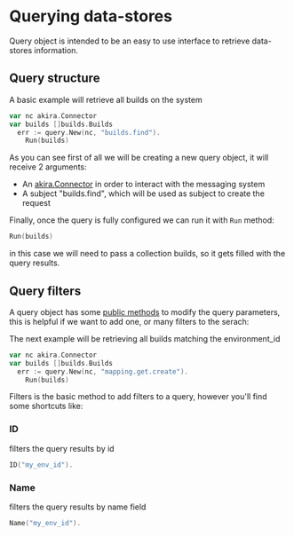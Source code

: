 # Querying data-stores

Query object is intended to be an easy to use interface to retrieve data-stores information.

## Query structure

A basic example will retrieve all builds on the system

```go
var nc akira.Connector
var builds []builds.Builds
  err := query.New(nc, "builds.find").
    Run(builds)
```

As you can see first of all we will be creating a new query object, it will receive 2 arguments:

- An [akira.Connector](https://github.com/r3labs/akira/blob/master/nats.go#L15) in order to interact with the messaging system
- A subject "builds.find", which will be used as subject to create the request

 Finally, once the query is fully configured we can run it with `Run` method:
 ```go
 Run(builds)
```
in this case we will need to pass a collection builds, so it gets filled with the query results.


## Query filters

A query object has some [public methods](https://github.com/ernestio/mapping/blob/master/query/params.go) to modify the query parameters, this is helpful if we want to add one, or many filters to the serach:

The next example will be retrieving all builds matching the environment_id

```go
var nc akira.Connector
var builds []builds.Builds
  err := query.New(nc, "mapping.get.create").
    Run(builds)
```

Filters is the basic method to add filters to a query, however you'll find some shortcuts like:

### ID
filters the query results by id

```go
ID("my_env_id").
```

### Name

filters the query results by name field

```go
Name("my_env_id").
```
